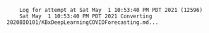         Log for attempt at Sat May  1 10:53:40 PM PDT 2021 (12596)
        Sat May  1 10:53:40 PM PDT 2021 Converting 2020BIO101/KBxDeepLearningCOVIDForecasting.md...
